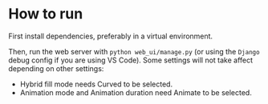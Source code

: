 # How to run
First install dependencies, preferably in a virtual environment. 

Then, run the web server with `python web_ui/manage.py` (or using the `Django` debug config if you are using VS Code).
Some settings will not take affect depending on other settings:

* Hybrid fill mode needs Curved to be selected.
* Animation mode and Animation duration need Animate to be selected.